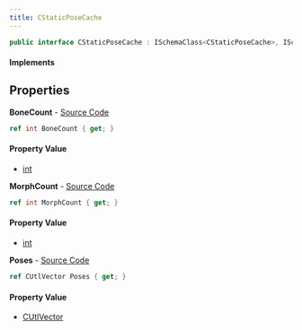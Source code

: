 ```yaml
---
title: CStaticPoseCache
---
```


```csharp
public interface CStaticPoseCache : ISchemaClass<CStaticPoseCache>, ISchemaField, ISchemaClass, INativeHandle
```

#### Implements

## Properties

**BoneCount** - [Source Code](https://github.com/swiftly-solution/swiftlys2/blob/main/managed/src/SwiftlyS2.Generated/Schemas/Interfaces/CStaticPoseCache.cs#L19)

```csharp
ref int BoneCount { get; }
```

#### Property Value

- [int](https://learn.microsoft.com/dotnet/api/system.int32)

**MorphCount** - [Source Code](https://github.com/swiftly-solution/swiftlys2/blob/main/managed/src/SwiftlyS2.Generated/Schemas/Interfaces/CStaticPoseCache.cs#L21)

```csharp
ref int MorphCount { get; }
```

#### Property Value

- [int](https://learn.microsoft.com/dotnet/api/system.int32)

**Poses** - [Source Code](https://github.com/swiftly-solution/swiftlys2/blob/main/managed/src/SwiftlyS2.Generated/Schemas/Interfaces/CStaticPoseCache.cs#L17)

```csharp
ref CUtlVector Poses { get; }
```

#### Property Value

- [CUtlVector](/docs/api/shared/natives/cutlvector)

